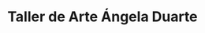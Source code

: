 ---
title: "Taller de Arte Ángela Duarte"
url: /montevideo/taller-de-arte-angela-duarte/
shop: Kunst
---